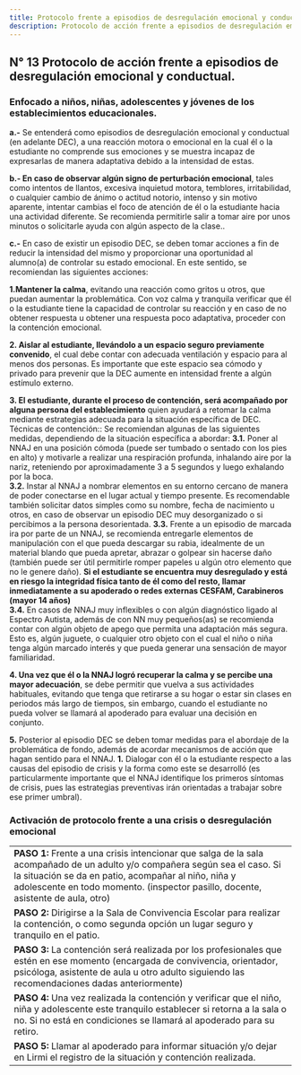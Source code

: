 ```yaml
---
title: Protocolo frente a episodios de desregulación emocional y conductual.
description: Protocolo de acción frente a episodios de desregulación emocional y conductual enfocado a niños, niñas, adolescentes y jóvenes de los establecimientos educacionales.
---
```

## N° 13 Protocolo de acción frente a episodios de desregulación emocional y conductual.  
### Enfocado a niños, niñas, adolescentes y jóvenes de los establecimientos educacionales.
**a.-** Se entenderá como episodios de desregulación emocional y conductual (en adelante DEC), a una reacción motora o emocional en la cual él o la estudiante no comprende sus emociones y se muestra incapaz de expresarlas de manera adaptativa debido a la intensidad de estas.  

**b.- En caso de observar algún signo de perturbación emocional**, tales como intentos de llantos, excesiva inquietud motora, temblores, irritabilidad, o cualquier cambio de ánimo o actitud notorio, intenso y sin motivo aparente, intentar cambias el foco de atención de él o la estudiante hacia una actividad diferente. Se recomienda permitirle salir a tomar aire por unos minutos o solicitarle ayuda con algún aspecto de la clase..

**c.-** En caso de existir un episodio DEC, se deben tomar acciones a fin de reducir la intensidad del mismo y proporcionar una oportunidad al alumno(a) de controlar su estado emocional. En este sentido, se recomiendan las siguientes acciones:

**1.Mantener la calma**, evitando una reacción como gritos u otros, que puedan aumentar la problemática. Con voz calma y tranquila verificar que él o la estudiante tiene la capacidad de controlar su reacción y en caso de no obtener respuesta u obtener una respuesta poco adaptativa, proceder con la contención emocional.  

**2. Aislar al estudiante, llevándolo a un espacio seguro previamente convenido**, el cual debe contar con adecuada ventilación y espacio para al menos dos personas. Es importante que este espacio sea cómodo y privado para prevenir que la DEC aumente en intensidad frente a algún estímulo externo.  

**3. El estudiante, durante el proceso de contención, será acompañado por alguna persona del establecimiento** quien ayudará a retomar la calma mediante estrategias adecuada para la situación específica de DEC. Técnicas de contención:: Se recomiendan algunas de las siguientes medidas, dependiendo de la situación específica a abordar: 
**3.1.** Poner al NNAJ en una posición cómoda (puede ser tumbado o sentado con los pies en alto) y motivarle a realizar una respiración profunda, inhalando aire por la nariz, reteniendo por aproximadamente 3 a 5 segundos y luego exhalando por la boca.  
**3.2.** Instar al NNAJ a nombrar elementos en su entorno cercano de manera de poder conectarse en el lugar actual y tiempo presente. Es recomendable también solicitar datos simples como su nombre, fecha de nacimiento u otros, en caso de observar un episodio DEC muy desorganizado o si percibimos a la persona desorientada.
**3.3.** Frente a un episodio de marcada ira por parte de un NNAJ, se recomienda entregarle elementos de manipulación con el que pueda descargar su rabia, idealmente de un material blando que pueda apretar, abrazar o golpear sin hacerse daño (también puede ser útil permitirle romper papeles u algún otro elemento que no le genere daño). **Si el estudiante se encuentra muy desregulado y está en riesgo la integridad física tanto de él como del resto, llamar inmediatamente a su apoderado o redes externas CESFAM, Carabineros (mayor 14 años)**  
**3.4.** En casos de NNAJ muy inflexibles o con algún diagnóstico ligado al Espectro Autista, además de con NN muy pequeños(as) se recomienda contar con algún objeto de apego que permita una adaptación más segura. Esto es, algún juguete, o cualquier otro objeto con el cual el niño o niña tenga algún marcado interés y que pueda generar una sensación de mayor familiaridad.  
 
**4. Una vez que él o la NNAJ logró recuperar la calma y se percibe una mayor adecuación**, se debe permitir que vuelva a sus actividades habituales, evitando que tenga que retirarse a su hogar o estar sin clases en periodos más largo de tiempos, sin embargo, cuando el estudiante no pueda volver se llamará al apoderado para evaluar una decisión en conjunto.  
 
**5.** Posterior al episodio DEC se deben tomar medidas para el abordaje de la problemática de fondo, además de acordar mecanismos de acción que hagan sentido para el NNAJ.
**1.** Dialogar con él o la estudiante respecto a las causas del episodio de crisis y la forma como este se desarrolló (es particularmente importante que el NNAJ identifique los primeros síntomas de crisis, pues las estrategias preventivas irán orientadas a trabajar sobre ese primer umbral).

### Activación de protocolo frente a una crisis o desregulación emocional
  |                                                                                                                                                                                                                                                                      |
|----------------------------------------------------------------------------------------------------------------------------------------------------------------------------------------------------------------------------------------------------------------------|
| **PASO 1:** Frente a una crisis intencionar que salga de la sala acompañado de un adulto y/o compañera según sea el caso. Si la situación se da en patio, acompañar al niño, niña y adolescente en todo momento. (inspector pasillo, docente, asistente de aula, otro)   |
| **PASO 2:** Dirigirse a la Sala de Convivencia Escolar para realizar la contención, o como segunda opción un lugar seguro y tranquilo en el patio.                                                                                                                       |
| **PASO 3:** La contención será realizada por los profesionales que estén en ese momento (encargada de convivencia, orientador, psicóloga, asistente de aula u otro adulto siguiendo las recomendaciones dadas anteriormente)                                             |
| **PASO 4:** Una vez realizada la contención y verificar que el niño, niña y adolescente este tranquilo establecer si retorna a la sala o no. Si no está en condiciones se llamará al apoderado para su retiro.                                                           |
| **PASO 5:** Llamar al apoderado para informar situación y/o dejar en Lirmi el registro de la situación y contención realizada.                                                                                                                                           |

 